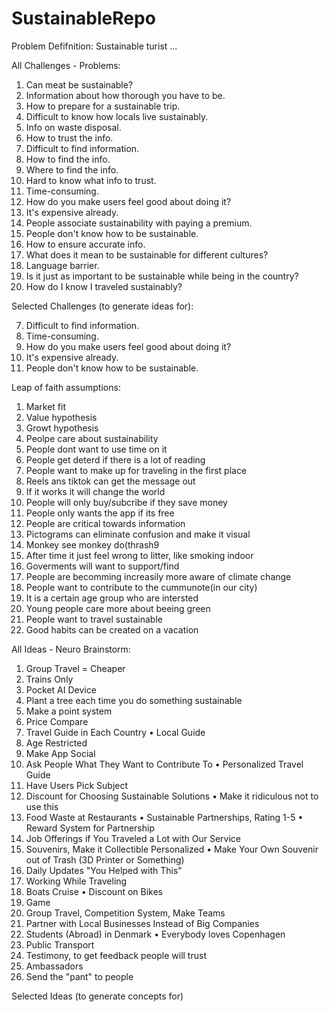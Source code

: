 # SustainableRepo

Problem Defifnition:
Sustainable turist ... 


All Challenges - Problems:
1. Can meat be sustainable?
2. Information about how thorough you have to be.
3. How to prepare for a sustainable trip.
4. Difficult to know how locals live sustainably.
5. Info on waste disposal.
6. How to trust the info.
7. Difficult to find information.
8. How to find the info.
9. Where to find the info.
10. Hard to know what info to trust.
11. Time-consuming.
12. How do you make users feel good about doing it?
13. It's expensive already.
14. People associate sustainability with paying a premium.
15. People don't know how to be sustainable.
16. How to ensure accurate info.
17. What does it mean to be sustainable for different cultures?
18. Language barrier.
19. Is it just as important to be sustainable while being in the country?
20. How do I know I traveled sustainably?


Selected Challenges (to generate ideas for):

7. Difficult to find information.
11. Time-consuming. 
12. How do you make users feel good about doing it?
13. It's expensive already.
15. People don't know how to be sustainable.


Leap of faith assumptions:
1. Market fit 
2. Value hypothesis 
3. Growt hypothesis
4. Peolpe care about sustainability 
5. People dont want to use time on it
6. People get deterd if there is a lot of reading 
7. People want to make up for traveling in the first place 
8. Reels ans tiktok can get the message out 
9. If it works it will change the world 
10. People will only buy/subcribe if they save money 
11. People only wants the app if its free 
12. People are critical towards information 
13. Pictograms can eliminate confusion and make it visual 
14. Monkey see monkey do(thrash9
15. After time it just feel wrong to litter, like smoking indoor
16. Goverments will want to support/find
17. People are becomming increasily more aware of climate change 
18. People want to contribute to the cummunote(in our city) 
19. It is a certain age group who are intersted 
20. Young people care more about beeing green
21. People want to travel sustainable 
22. Good habits can be created on a vacation


All Ideas - Neuro Brainstorm: 
1. Group Travel = Cheaper
2. Trains Only
3. Pocket AI Device
4. Plant a tree each time you do something sustainable
5. Make a point system
6. Price Compare
7. Travel Guide in Each Country
	• Local Guide
8. Age Restricted
9. Make App Social
10. Ask People What They Want to Contribute To
	• Personalized Travel Guide
11. Have Users Pick Subject
12. Discount for Choosing Sustainable Solutions
	• Make it ridiculous not to use this
13. Food Waste at Restaurants
	• Sustainable Partnerships, Rating 1-5
	• Reward System for Partnership
14. Job Offerings if You Traveled a Lot with Our Service
15. Souvenirs, Make it Collectible Personalized
	• Make Your Own Souvenir out of Trash (3D Printer or Something)
16. Daily Updates "You Helped with This"
17. Working While Traveling
18. Boats Cruise
	• Discount on Bikes
19. Game
20. Group Travel, Competition System, Make Teams
21. Partner with Local Businesses Instead of Big Companies
22. Students (Abroad) in Denmark
	• Everybody loves Copenhagen
23. Public Transport
24. Testimony, to get feedback people will trust
25. Ambassadors
26. Send the "pant" to people


Selected Ideas (to generate concepts for)





